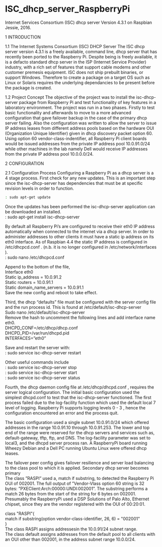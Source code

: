 # ISC_dhcp_server_RaspberryPi
Internet Services Consortium (ISC) dhcp server Version 4.3.1 on Raspbian Jessie, 2016.

1    INTRODUCTION

1.1    The Internet Systems Consortium (ISC) DHCP Server
The ISC dhcp server version 4.3.1 is a freely available, command line, dhcp server that has recently been ported to the Raspberry Pi. Despite being is freely available, it is a defacto standard dhcp server in the ISP (Internet Service Provider) industry, with a rich set of features that support cable modems and other customer premesis equipment. ISC does not ship prebuilt binaries, or support Windows. Therefore to create a package on a target OS such as Linux or Solaris requires the underlying dependancies to be present before the package is created.

1.2    Project Concept
The objective of the project was to install the isc-dhcp-server package from Raspberry Pi and test functionality of key features in a laboratory environment. The project was run in a two phases. Firstly to test basic functionality and afterwards to move to a more advanced configuration that gave failover backup in the case of the primary dhcp server failing. Also the configuration was written to allow the server to issue IP address leases from different address pools based on the hardware OUI (Organization Unique Identifier) given in dhcp discovery packet option 60. Using option 60 vendor-class-indentifier, all Raspberry Pi client boards would be issued addresses from the private IP address pool 10.0.91.0/24 while other machines in the lab namely Dell would receive IP addresses from the private IP address pool 10.0.0.0/24.

2   CONFIGURATION

2.1    Configuration Process
Configuring a Raspberry Pi as a dhcp server is a 4 stage process.
First check for any new updates. This is an important step since the isc-dhcp-server has dependencies that must be at specific revision levels in order to function.  
```sh
: sudo apt-get update 
```

Once the updates has been performed the isc-dhcp-server application can be downloaded an installed.  
: sudo apt-get install isc-dhcp-server  

By default all Raspberry Pi’s are configured to receive their eth0 IP address automatically when connected to the internet via a dhcp server. In order to administer addresses to other clients it must have a static ip address on its eth0 interface. As of Raspbian 4.4 the static IP address is configured in /etc/dhcpcd.conf . (n.b. it is no longer configured in /etc/network/interfaces ).  
: sudo nano /etc/dhcpcd.conf 
  
Append to the bottom of the file,  
Interface eth0  
Static ip_address = 10.0.91.2  
Static routers = 10.0.91.1  
Static domain_name_servers = 10.0.91.1  
Save the new config and reboot to take effect.  
  
Third, the dhcp “defaults” file must be configured with the server config file and the run process id.   This is found at /etc/default/isc-dhcp-server  
Sudo nano /etc/default/isc-dhcp-server  
Remove the hash to uncomment the following lines and add interface name eth0.  
DHCPD_CONF=/etc/dhcp/dhcp.conf  
DHCPD_PID=/var/run/dhcpd.pid  
INTERFACES=”eth0” 
  
Save and restart the server with:  
: sudo service isc-dhcp-server restart  
  
Other useful commands include  
: sudo service isc-dhcp-server stop  
: sudo service isc-dhcp-server start  
: sudo service isc-dhcp-server status  
  
Fourth, the dhcp daemon config file at /etc/dhcp/dhcpd.conf , requires the server logical configuration. The initial basic configuration used the simplest dhcpd.conf to test that the isc-dhcp-server functioned. The first process failed due to the log-facility function which used the default local 7 level of logging. Raspberry Pi supports logging levels 0 - 3 , hence the configuration encountered an error and the process quit.
  
The basic configuration used a single subnet 10.0.91.0/24 which offered addresses in the range 10.0.91.10 through 10.0.91.253. The lower and top end of the range were reserved for the dhcp servers and services such as, default-gateway, tftp, ftp, and DNS. The log-facility parameter was set to local3, and the dhcpd server process ran. A RaspberryPi board running Wheezy Debian and a Dell PC running Ubuntu Linux were offered dhcp leases.
  
The failover peer config gives failover resilience and server load balancing to the class pool to which it is applied. Secondary dhcp server becomes primary  
The class ”RASPI” used a, match if substring, to detected the Raspberry Pi OUI of 002001. The full output of ”Vendor-Vlass option 60 string is 32 bytes: ”PXEClient:Arch:00000:UNDI:002001”. The substring performs a match 26 bytes from the start of the string for 6 bytes on 002001.  
Presumably the RaspberryPi used a DSP Solutions of Palo Alto, Ethernet chipset, since they are the vendor registered with the OUI of 00:20:01.  
  
class "RASPI"{  
match if substring(option vendor-class-identifier, 26, 6) = "002001"  
}  
The class RASPI assigns addressesin the 10.0.91/24 subnet range.  
The class default assigns addresses from the default pool to all clients with an OUI other than 002001, in the address subnet range 10.0.0/24.  

